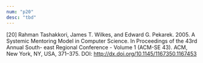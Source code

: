 ```yaml
---
num: "p20"
desc: "tbd"
---
```


[20] Rahman Tashakkori, James T. Wilkes, and Edward G. Pekarek. 2005. A Systemic Mentoring Model in Computer Science. In Proceedings of the 43rd Annual South- east Regional Conference - Volume 1 (ACM-SE 43). ACM, New York, NY, USA, 371–375. DOI:
<http://dx.doi.org/10.1145/1167350.1167453>




